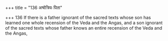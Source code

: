 +++
title = "136 अश्रोत्रियः पिता"

+++
136	If there is a father ignorant of the sacred texts whose son has learned one whole recension of the Veda and the Angas, and a son ignorant of the sacred texts whose father knows an entire recension of the Veda and the Angas,